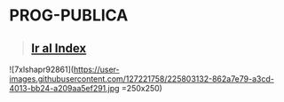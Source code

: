 # PROG-PUBLICA
> ## <a href="https://vgarcia299.github.io/PROG-PUBLICA/documentation/Index"> Ir al Index </a>

![7xlshapr92861](https://user-images.githubusercontent.com/127221758/225803132-862a7e79-a3cd-4013-bb24-a209aa5ef291.jpg =250x250)
